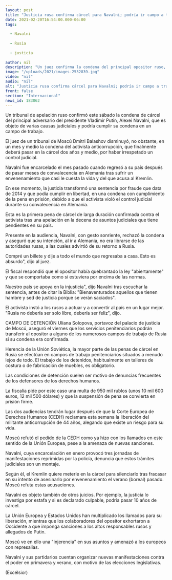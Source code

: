 ```yaml
---
layout: post
title: "Justicia rusa confirma cárcel para Navalni; podría ir campo a trabajo"
date: 2021-02-20T16:54:00.000-06:00
tags:
  
  - Navalni
  
  - Rusia
  
  - justicia
  
author: nil
description: "Un juez confirma la condena del principal opositor ruso, Alexei Navalni, quien podría ser trasladado a un campo de trabajo"
image: "/uploads/2021/images-2532839.jpg"
video: "nil"
audio: "nil"
alt: "Justicia rusa confirma cárcel para Navalni; podría ir campo a trabajo"
front: false
section: "Internacional"
news_id: 183062
---
```


Un tribunal de apelación ruso confirmó este sábado la condena de cárcel del principal adversario del presidente Vladimir Putin, Alexei Navalni, que es objeto de varias causas judiciales y podría cumplir su condena en un campo de trabajo.

El juez de un tribunal de Moscú Dmitri Balashov disminuyó, no obstante, en un mes y medio la condena del activista anticorrupción, que finalmente deberá pasar en la cárcel dos años y medio, por haber irrespetado un control judicial.

Navalni fue encarcelado el mes pasado cuando regresó a su país después de pasar meses de convalecencia en Alemania tras sufrir un envenenamiento que casi le cuesta la vida y del que acusa al Kremlin.

En ese momento, la justicia transformó una sentencia por fraude que data de 2014 y que podía cumplir en libertad, en una condena con cumplimiento de la pena en prisión, debido a que el activista violó el control judicial durante su convalecencia en Alemania.

Esta es la primera pena de cárcel de larga duración confirmada contra el activista tras una apelación en la decena de asuntos judiciales que tiene pendientes en su país.

Presente en la audiencia, Navalni, con gesto sonriente, rechazó la condena y aseguró que su intención, al ir a Alemania, no era librarse de las autoridades rusas, a las cuales advirtió de su retorno a Rusia.

Compré un billete y dije a todo el mundo que regresaba a casa. Esto es absurdo", dijo al juez.

El fiscal respondió que el opositor había quebrantado la ley "abiertamente" y que se comportaba como si estuviera por encima de las normas.

Nuestro país se apoya en la injusticia", dijo Navalni tras escuchar la sentencia, antes de citar la Biblia: "Bienaventurados aquellos que tienen hambre y sed de justicia porque se verán saciados".

El activista instó a los rusos a actuar y a convertir al país en un lugar mejor. "Rusia no debería ser solo libre, debería ser feliz", dijo.

CAMPO DE DETENCIÓN
Uliana Solopova, portavoz del palacio de justicia de Moscú, aseguró el viernes que los servicios penitenciarios podrán transferir al opositor a alguno de los numerosos campos de trabajo de Rusia si su condena era confirmada.

Herencia de la Unión Soviética, la mayor parte de las penas de cárcel en Rusia se efectúan en campos de trabajo penitenciarios situados a menudo lejos de todo. El trabajo de los detenidos, habitualmente en talleres de costura o de fabricación de muebles, es obligatorio.

Las condiciones de detención suelen ser motivo de denuncias frecuentes de los defensores de los derechos humanos.

La fiscalía pide por este caso una multa de 950 mil rublos (unos 10 mil 600 euros, 12 mil 500 dólares) y que la suspensión de pena se convierta en prisión firme.

Las dos audiencias tendrán lugar después de que la Corte Europea de Derechos Humanos (CEDH) reclamara esta semana la liberación del militante anticorrupción de 44 años, alegando que existe un riesgo para su vida.

Moscú refutó el pedido de la CEDH como ya hizo con los llamados en este sentido de la Unión Europea, pese a la amenaza de nuevas sanciones.

Navalni, cuya encarcelación en enero provocó tres jornadas de manifestaciones reprimidas por la policía, denuncia que estos trámites judiciales son un montaje.

Según él, el Kremlin quiere meterle en la cárcel para silenciarlo tras fracasar en su intento de asesinarlo por envenenamiento el verano (boreal) pasado. Moscú refuta estas acusaciones.

Navalni es objeto también de otros juicios. Por ejemplo, la justicia lo investiga por estafa y si es declarado culpable, podría pasar 10 años de cárcel.

La Unión Europea y Estados Unidos han multiplicado los llamados para su liberación, mientras que los colaboradores del opositor exhortaron a Occidente a que imponga sanciones a los altos responsables rusos y allegados de Putin.

Moscú ve en ello una "injerencia" en sus asuntos y amenazó a los europeos con represalias.

Navalni y sus partidarios cuentan organizar nuevas manifestaciones contra el poder en primavera y verano, con motivo de las elecciones legislativas.

(Excélsior)